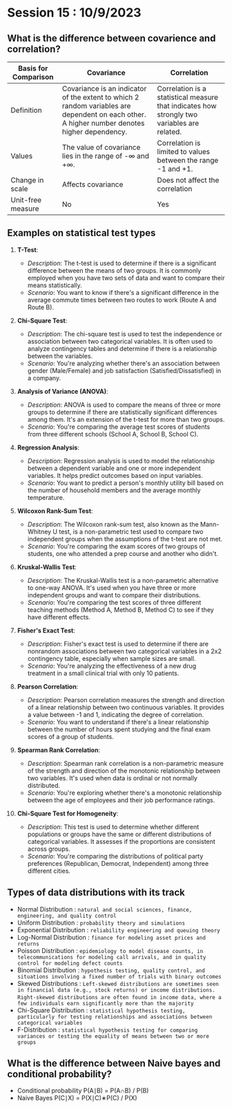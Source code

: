 # Session 15 : 10/9/2023

## What is the difference between covarience and correlation?

| Basis for Comparison | Covariance                                                                                                                                   | Correlation                                                                                 |
| -------------------- | -------------------------------------------------------------------------------------------------------------------------------------------- | ------------------------------------------------------------------------------------------- |
| Definition           | Covariance is an indicator of the extent to which 2 random variables are dependent on each other. A higher number denotes higher dependency. | Correlation is a statistical measure that indicates how strongly two variables are related. |
| Values               | The value of covariance lies in the range of -∞ and +∞.                                                                                      | Correlation is limited to values between the range -1 and +1.                               |
| Change in scale      | Affects covariance                                                                                                                           | Does not affect the correlation                                                             |
| Unit-free measure    | No                                                                                                                                           | Yes                                                                                         |

## Examples on statistical test types

1. **T-Test**:
   - *Description*: The t-test is used to determine if there is a significant difference between the means of two groups. It is commonly employed when you have two sets of data and want to compare their means statistically.
   - *Scenario*: You want to know if there's a significant difference in the average commute times between two routes to work (Route A and Route B).

2. **Chi-Square Test**:
   - *Description*: The chi-square test is used to test the independence or association between two categorical variables. It is often used to analyze contingency tables and determine if there is a relationship between the variables.
   - *Scenario*: You're analyzing whether there's an association between gender (Male/Female) and job satisfaction (Satisfied/Dissatisfied) in a company.

3. **Analysis of Variance (ANOVA)**:
   - *Description*: ANOVA is used to compare the means of three or more groups to determine if there are statistically significant differences among them. It's an extension of the t-test for more than two groups.
   - *Scenario*: You're comparing the average test scores of students from three different schools (School A, School B, School C).

4. **Regression Analysis**:
   - *Description*: Regression analysis is used to model the relationship between a dependent variable and one or more independent variables. It helps predict outcomes based on input variables.
   - *Scenario*: You want to predict a person's monthly utility bill based on the number of household members and the average monthly temperature.

5. **Wilcoxon Rank-Sum Test**:
   - *Description*: The Wilcoxon rank-sum test, also known as the Mann-Whitney U test, is a non-parametric test used to compare two independent groups when the assumptions of the t-test are not met.
   - *Scenario*: You're comparing the exam scores of two groups of students, one who attended a prep course and another who didn't.

6. **Kruskal-Wallis Test**:
   - *Description*: The Kruskal-Wallis test is a non-parametric alternative to one-way ANOVA. It's used when you have three or more independent groups and want to compare their distributions.
   - *Scenario*: You're comparing the test scores of three different teaching methods (Method A, Method B, Method C) to see if they have different effects.

7. **Fisher's Exact Test**:
   - *Description*: Fisher's exact test is used to determine if there are nonrandom associations between two categorical variables in a 2x2 contingency table, especially when sample sizes are small.
   - *Scenario*: You're analyzing the effectiveness of a new drug treatment in a small clinical trial with only 10 patients.

8. **Pearson Correlation**:
   - *Description*: Pearson correlation measures the strength and direction of a linear relationship between two continuous variables. It provides a value between -1 and 1, indicating the degree of correlation.
   - *Scenario*: You want to understand if there's a linear relationship between the number of hours spent studying and the final exam scores of a group of students.

9. **Spearman Rank Correlation**:
   - *Description*: Spearman rank correlation is a non-parametric measure of the strength and direction of the monotonic relationship between two variables. It's used when data is ordinal or not normally distributed.
   - *Scenario*: You're exploring whether there's a monotonic relationship between the age of employees and their job performance ratings.

10. **Chi-Square Test for Homogeneity**:
    - *Description*: This test is used to determine whether different populations or groups have the same or different distributions of categorical variables. It assesses if the proportions are consistent across groups.
    - *Scenario*: You're comparing the distributions of political party preferences (Republican, Democrat, Independent) among three different cities.

## Types of data distributions with its track

- Normal Distribution : `natural and social sciences, finance, engineering, and quality control`
- Uniform Distribution : `probability theory and simulations`
- Exponential Distribution : `reliability engineering and queuing theory`
- Log-Normal Distribution : `finance for modeling asset prices and returns`
- Poisson Distribution : `epidemiology to model disease counts, in telecommunications for modeling call arrivals, and in quality control for modeling defect counts`
- Binomial Distribution : `hypothesis testing, quality control, and situations involving a fixed number of trials with binary outcomes`
- Skewed Distributions : `Left-skewed distributions are sometimes seen in financial data (e.g., stock returns) or income distributions.`
  `Right-skewed distributions are often found in income data, where a few individuals earn significantly more than the majority`
- Chi-Square Distribution : `statistical hypothesis testing, particularly for testing relationships and associations between categorical variables`
- F-Distribution : `statistical hypothesis testing for comparing variances or testing the equality of means between two or more groups`

## What is the difference between Naive bayes and conditional probability?

- Conditional probability P(A∣B) = P(A∩B) / P(B)
- Naive Bayes P(C∣X) = P(X∣C)∗P(C) / P(X)
  ​

​
